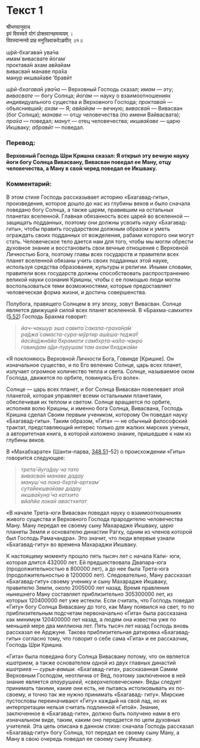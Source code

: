 # Текст 1

श्रीभगवानुवाच  
इमं विवस्वते योगं प्रोक्तवानहमव्ययम् ।  
विवस्वान्मनवे प्राह मनुरिक्ष्वाकवेऽब्रवीत् ॥१॥

ш́рӣ-бхагава̄н ува̄ча  
имам̇ вивасвате йогам̇  
проктава̄н ахам авйайам  
вивасва̄н манаве пра̄ха  
манур икшва̄каве ’бравӣт

_ш́рӣ-бхагава̄н ува̄ча_ — Верховный Господь сказал; _имам_ — эту; _вивасвате_ — богу Солнца; _йогам_ — науку о взаимоотношениях индивидуального существа и Верховного Господа; _проктава̄н_ — объяснивший; _ахам_ — Я; _авйайам_ — вечную; _вивасва̄н_ — Вивасван (бог Солнца); _манаве_ — отцу человечества (по имени Вайвасвата); _пра̄ха_ — поведал; _манут̣_ — отец человечества; _икшва̄каве_ — царю Икшваку; _абравӣт_ — поведал.

### Перевод:

**Верховный Господь Шри Кришна сказал: Я открыл эту вечную науку йоги богу Солнца Вивасвану, Вивасван поведал ее Ману, отцу человечества, а Ману в свой черед поведал ее Икшваку.**

### Комментарий:

В этом стихе Господь рассказывает историю «Бхагавад-гиты», произведения, которое дошло до нас из глубины веков и было сначала поведано богу Солнца, а также царям, правившим на остальных планетах вселенной. Главная обязанность всех царей во вселенной — защищать подданных, поэтому они должны усвоить науку «Бхагавад-гиты», чтобы править государством должным образом и уметь ограждать своих подданных от вожделения, рабами которого они могут стать. Человеческое тело дается нам для того, чтобы мы могли обрести духовное знание и восстановить свои вечные отношения с Верховной Личностью Бога, поэтому главы всех государств и правители всех планет вселенной обязаны учить своих подданных этой науке, используя средства образования, культуры и религии. Иными словами, правители всех государств должны способствовать распространению великой науки сознания Кришны, чтобы с ее помощью люди могли воспользоваться теми возможностями, которые предоставляет человеческая форма жизни, и достичь совершенства.

Полубога, правящего Солнцем в эту эпоху, зовут Вивасван. Солнце является движущей силой всех планет вселенной. В «Брахма-самхите» ([5.52](#)) Господь Брахма говорит:

> _йач-чакшур эша савита̄ сакала-граха̄н̣а̄м̇  
> ра̄джа̄ самаста-сура-мӯртир аш́еша-теджа̄т̣  
> йасйа̄джн̃айа̄ бхрамати самбхр̣та-ка̄ла-чакро  
> говиндам а̄ди-пурушам̇ там ахам̇ бхаджа̄ми_

«Я поклоняюсь Верховной Личности Бога, Говинде [Кришне]. Он изначальное существо, и по Его велению Солнце, царь всех планет, излучает огромное количество тепла и света. Солнце, называемое оком Господа, движется по орбите, повинуясь Его воле».

Солнце — царь всех планет, и бог Солнца Вивасван повелевает этой планетой, которая управляет всеми остальными планетами, обеспечивая их теплом и светом. Солнце вращается по орбите, исполняя волю Кришны, и именно бога Солнца, Вивасвана, Господь Кришна сделал Своим первым учеником, которому Он поведал науку «Бхагавад-гиты». Таким образом, «Гита» — не обычный философский трактат, представляющий интерес только для жалких мирских ученых, а авторитетная книга, в которой изложено знание, пришедшее к нам из глубины веков.

В «Махабхарате» (Шанти-парва, [348.51](#)–52) о происхождении «Гиты» говорится следующее:

> _трета̄-йуга̄дау ча тато  
> вивасва̄н манаве дадау  
> мануш́ ча лока-бхр̣тй-артхам̇  
> сута̄йекшва̄каве дадау  
> икшва̄кун̣а̄ ча катхито  
> вйа̄пйа лока̄н авастхитат̣_

«В начале Трета-юги Вивасван поведал науку о взаимоотношениях живого существа и Верховного Господа прародителю человечества Ману. Ману передал ее своему сыну Махарадже Икшваку, царю планеты Земля и основателю династии Рагху, одним из членов которой был Господь Рамачандра». Это значит, что люди впервые узнали «Бхагавад-гиту» во времена Махараджи Икшваку.

К настоящему моменту прошло пять тысяч лет с начала Кали- юги, которая длится 432000 лет. Ей предшествовала Двапара-юга (продолжительностью в 800000 лет), а до нее была Трета-юга (продолжительностью в 1200000 лет). Следовательно, Ману рассказал «Бхагавад-гиту» своему ученику и сыну Махарадже Икшваку, правителю Земли, около 2005000 лет назад. Время правления нынешнего Ману составляет приблизительно 305300000 лет, из которых 120400000 лет уже истекли. Если считать, что Господь поведал «Гиту» богу Солнца Вивасвану до того, как Ману появился на свет, то по приблизительным подсчетам первоначально «Гита» была рассказана как минимум 120400000 лет назад, а людям она известна уже по меньшей мере два миллиона лет. Пять тысяч лет назад Господь вновь рассказал ее Арджуне. Такова приблизительная датировка «Бхагавад-гиты» согласно тому, что говорит о себе сама «Гита» и ее рассказчик, Господь Шри Кришна.

«Гита» была поведана богу Солнца Вивасвану потому, что он является _кшатрием,_ а также основателем одной из двух главных династий _кшатриев_ — _сурья-вамши._ «Бхагавад-гита», рассказанная Самим Верховным Господом, неотлична от Вед, поэтому заключенное в ней знание является _апаурушеей,_ «сверхчеловеческим». Веды следует принимать такими, какие они есть, не пытаясь истолковывать их по-своему, и точно так же нужно принимать «Бхагавад- гиту». Мирские пустословы переиначивают «Гиту» каждый на свой лад, но их интерпретации нельзя считать подлинной «Гитой». Знание, заключенное в «Бхагавад-гите», должно быть получено нами в его изначальном виде, таким, каким оно передается по цепи духовных учителей. Эта цепь описана в данном стихе: сначала Господь рассказал «Бхагавад-гиту» богу Солнца, тот передал ее своему сыну Ману, а Ману в свою очередь поведал ее своему сыну Икшваку.